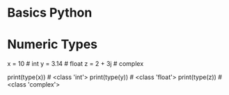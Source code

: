 # Basics Python

 # Numeric Types
x = 10           # int
y = 3.14         # float
z = 2 + 3j       # complex

print(type(x))  # <class 'int'>
print(type(y))  # <class 'float'>
print(type(z))  # <class 'complex'>
